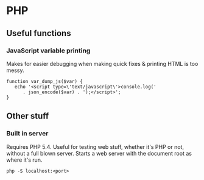 # PHP

## Useful functions

### JavaScript variable printing

Makes for easier debugging when making quick fixes & printing HTML is too messy.

    function var_dump_js($var) {
       echo '<script type=\'text/javascript\'>console.log(' 
          . json_encode($var) . ');</script>';
    }
    
## Other stuff

### Built in server

Requires PHP 5.4. Useful for testing web stuff, whether it's PHP or not, without a full blown server. Starts a web server with the document root as where it's run.

    php -S localhost:<port>
